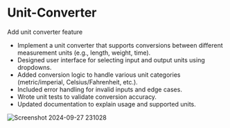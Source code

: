 # Unit-Converter
Add unit converter feature

- Implement a unit converter that supports conversions between different measurement units (e.g., length, weight, time).
- Designed user interface for selecting input and output units using dropdowns.
- Added conversion logic to handle various unit categories (metric/imperial, Celsius/Fahrenheit, etc.).
- Included error handling for invalid inputs and edge cases.
- Wrote unit tests to validate conversion accuracy.
- Updated documentation to explain usage and supported units.

![Screenshot 2024-09-27 231028](https://github.com/user-attachments/assets/bee620a7-df80-4db7-9554-1bf865fd247c)
